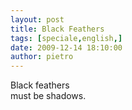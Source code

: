 ```yaml
---
layout: post
title: Black Feathers
tags: [speciale,english,]
date: 2009-12-14 18:10:00
author: pietro
---
```

Black feathers<br/>must be shadows.
